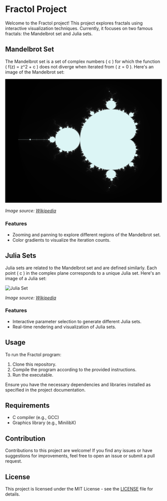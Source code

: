 # Fractol Project

Welcome to the Fractol project! This project explores fractals using interactive visualization techniques. Currently, it focuses on two famous fractals: the Mandelbrot set and Julia sets.

## Mandelbrot Set

The Mandelbrot set is a set of complex numbers \( c \) for which the function \( f(z) = z^2 + c \) does not diverge when iterated from \( z = 0 \). Here's an image of the Mandelbrot set:

![Mandelbrot Set](results/m.png)

*Image source: [Wikipedia](https://en.wikipedia.org/wiki/Mandelbrot_set)*

### Features
- Zooming and panning to explore different regions of the Mandelbrot set.
- Color gradients to visualize the iteration counts.

## Julia Sets

Julia sets are related to the Mandelbrot set and are defined similarly. Each point \( c \) in the complex plane corresponds to a unique Julia set. Here's an image of a Julia set:

![Julia Set](https://upload.wikimedia.org/wikipedia/commons/thumb/c/c4/Julia_set_%28%CE%B5%3D0.37%2C+%CF%86%3D0.3%29.png/640px-Julia_set_%28%CE%B5%3D0.37%2C+%CF%86%3D0.3%29.png)

*Image source: [Wikipedia](https://en.wikipedia.org/wiki/Julia_set)*

### Features
- Interactive parameter selection to generate different Julia sets.
- Real-time rendering and visualization of Julia sets.

## Usage

To run the Fractol program:

1. Clone this repository.
2. Compile the program according to the provided instructions.
3. Run the executable.

Ensure you have the necessary dependencies and libraries installed as specified in the project documentation.

## Requirements

- C compiler (e.g., GCC)
- Graphics library (e.g., MinilibX)

## Contribution

Contributions to this project are welcome! If you find any issues or have suggestions for improvements, feel free to open an issue or submit a pull request.

## License

This project is licensed under the MIT License - see the [LICENSE](LICENSE) file for details.
